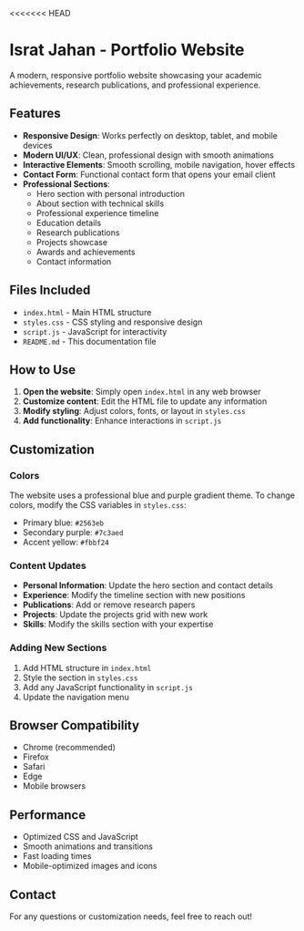 <<<<<<< HEAD
# Israt Jahan - Portfolio Website

A modern, responsive portfolio website showcasing your academic achievements, research publications, and professional experience.

## Features

- **Responsive Design**: Works perfectly on desktop, tablet, and mobile devices
- **Modern UI/UX**: Clean, professional design with smooth animations
- **Interactive Elements**: Smooth scrolling, mobile navigation, hover effects
- **Contact Form**: Functional contact form that opens your email client
- **Professional Sections**:
  - Hero section with personal introduction
  - About section with technical skills
  - Professional experience timeline
  - Education details
  - Research publications
  - Projects showcase
  - Awards and achievements
  - Contact information

## Files Included

- `index.html` - Main HTML structure
- `styles.css` - CSS styling and responsive design
- `script.js` - JavaScript for interactivity
- `README.md` - This documentation file

## How to Use

1. **Open the website**: Simply open `index.html` in any web browser
2. **Customize content**: Edit the HTML file to update any information
3. **Modify styling**: Adjust colors, fonts, or layout in `styles.css`
4. **Add functionality**: Enhance interactions in `script.js`

## Customization

### Colors
The website uses a professional blue and purple gradient theme. To change colors, modify the CSS variables in `styles.css`:
- Primary blue: `#2563eb`
- Secondary purple: `#7c3aed`
- Accent yellow: `#fbbf24`

### Content Updates
- **Personal Information**: Update the hero section and contact details
- **Experience**: Modify the timeline section with new positions
- **Publications**: Add or remove research papers
- **Projects**: Update the projects grid with new work
- **Skills**: Modify the skills section with your expertise

### Adding New Sections
1. Add HTML structure in `index.html`
2. Style the section in `styles.css`
3. Add any JavaScript functionality in `script.js`
4. Update the navigation menu

## Browser Compatibility

- Chrome (recommended)
- Firefox
- Safari
- Edge
- Mobile browsers

## Performance

- Optimized CSS and JavaScript
- Smooth animations and transitions
- Fast loading times
- Mobile-optimized images and icons

## Contact

For any questions or customization needs, feel free to reach out!
